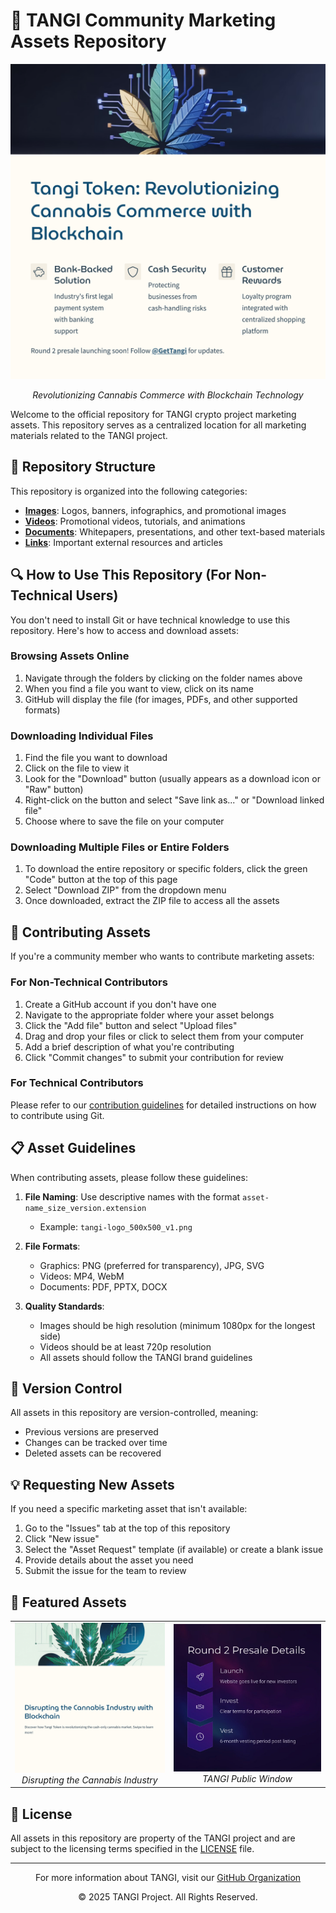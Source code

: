 # 🌿 TANGI Community Marketing Assets Repository

<div align="center">
  <img src="./Images/Tangi-Token-Revolutionizing-Cannabis-Commerce-with-Blockchain.png" alt="TANGI Token Banner" width="800"/>
  <p><em>Revolutionizing Cannabis Commerce with Blockchain Technology</em></p>
</div>

Welcome to the official repository for TANGI crypto project marketing assets. This repository serves as a centralized location for all marketing materials related to the TANGI project.

## 📂 Repository Structure

This repository is organized into the following categories:

- **[Images](./Images/)**: Logos, banners, infographics, and promotional images
- **[Videos](./videos/)**: Promotional videos, tutorials, and animations
- **[Documents](./documents/)**: Whitepapers, presentations, and other text-based materials
- **[Links](./Links/)**: Important external resources and articles

## 🔍 How to Use This Repository (For Non-Technical Users)

You don't need to install Git or have technical knowledge to use this repository. Here's how to access and download assets:

### Browsing Assets Online

1. Navigate through the folders by clicking on the folder names above
2. When you find a file you want to view, click on its name
3. GitHub will display the file (for images, PDFs, and other supported formats)

### Downloading Individual Files

1. Find the file you want to download
2. Click on the file to view it
3. Look for the "Download" button (usually appears as a download icon or "Raw" button)
4. Right-click on the button and select "Save link as..." or "Download linked file"
5. Choose where to save the file on your computer

### Downloading Multiple Files or Entire Folders

1. To download the entire repository or specific folders, click the green "Code" button at the top of this page
2. Select "Download ZIP" from the dropdown menu
3. Once downloaded, extract the ZIP file to access all the assets

## 🤝 Contributing Assets

If you're a community member who wants to contribute marketing assets:

### For Non-Technical Contributors

1. Create a GitHub account if you don't have one
2. Navigate to the appropriate folder where your asset belongs
3. Click the "Add file" button and select "Upload files"
4. Drag and drop your files or click to select them from your computer
5. Add a brief description of what you're contributing
6. Click "Commit changes" to submit your contribution for review

### For Technical Contributors

Please refer to our [contribution guidelines](./CONTRIBUTING.md) for detailed instructions on how to contribute using Git.

## 📋 Asset Guidelines

When contributing assets, please follow these guidelines:

1. **File Naming**: Use descriptive names with the format `asset-name_size_version.extension`
   
   - Example: `tangi-logo_500x500_v1.png`

2. **File Formats**:
   
   - Graphics: PNG (preferred for transparency), JPG, SVG
   - Videos: MP4, WebM
   - Documents: PDF, PPTX, DOCX

3. **Quality Standards**:
   
   - Images should be high resolution (minimum 1080px for the longest side)
   - Videos should be at least 720p resolution
   - All assets should follow the TANGI brand guidelines

## 🔄 Version Control

All assets in this repository are version-controlled, meaning:

- Previous versions are preserved
- Changes can be tracked over time
- Deleted assets can be recovered

## 💡 Requesting New Assets

If you need a specific marketing asset that isn't available:

1. Go to the "Issues" tab at the top of this repository
2. Click "New issue"
3. Select the "Asset Request" template (if available) or create a blank issue
4. Provide details about the asset you need
5. Submit the issue for the team to review

## 📱 Featured Assets

<div align="center">
  <table>
    <tr>
      <td align="center">
        <img src="./Images/Disrupting-the-Cannabis-Industry-with-Blockchain 8 images Thread/1_Disrupting-the-Cannabis-Industry-with-Blockchain.png" width="300" alt="Disrupting the Cannabis Industry"/>
        <br/>
        <em>Disrupting the Cannabis Industry</em>
      </td>
      <td align="center">
        <img src="./Images/TangiPublicWindow/GpJ0_niWQAAJGHe.jpg" width="300" alt="TANGI Public Window"/>
        <br/>
        <em>TANGI Public Window</em>
      </td>
    </tr>
  </table>
</div>

## 📜 License

All assets in this repository are property of the TANGI project and are subject to the licensing terms specified in the [LICENSE](./LICENSE) file.

---

<div align="center">
  <p>For more information about TANGI, visit our <a href="https://github.com/TANGI-crypto">GitHub Organization</a></p>
  <p>© 2025 TANGI Project. All Rights Reserved.</p>
</div>
